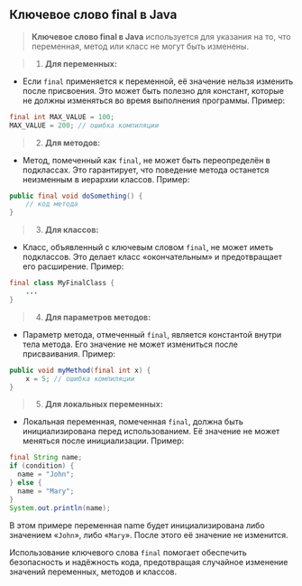 ## Ключевое слово final в Java

> **Ключевое слово final в Java** используется для указания на то, что переменная, метод или класс не могут быть изменены.

> 1. **Для переменных:**

* Если `final` применяется к переменной, её значение нельзя изменить после присвоения. Это может быть полезно для констант, которые не должны изменяться во время выполнения программы. Пример:
```java
final int MAX_VALUE = 100;
MAX_VALUE = 200; // ошибка компиляции
```

> 2. **Для методов:**

* Метод, помеченный как `final`, не может быть переопределён в подклассах. Это гарантирует, что поведение метода останется неизменным в иерархии классов. Пример:
```java
public final void doSomething() {
    // код метода
}
```
> 3. **Для классов:**

* Класс, объявленный с ключевым словом `final`, не может иметь подклассов. Это делает класс «окончательным» и предотвращает его расширение. Пример:
```java
final class MyFinalClass {
    ...
}
```
> 4. **Для параметров методов:**

* Параметр метода, отмеченный `final`, является константой внутри тела метода. Его значение не может измениться после присваивания. Пример:
```java
public void myMethod(final int x) {
    x = 5; // ошибка компиляции
}
```
> 5. **Для локальных переменных:**

* Локальная переменная, помеченная `final`, должна быть инициализирована перед использованием. Её значение не может меняться после инициализации. Пример:
```java
final String name;
if (condition) {
  name = "John";
} else {
  name = "Mary";
}
System.out.println(name);
```
В этом примере переменная name будет инициализирована либо значением «`John`», либо «`Mary`». После этого её значение не изменится.

Использование ключевого слова `final` помогает обеспечить безопасность и надёжность кода, предотвращая случайное изменение значений переменных, методов и классов.